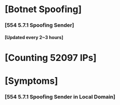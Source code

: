 # [Botnet Spoofing]
### [554 5.7.1 Spoofing Sender]
#### [Updated every 2~3 hours]

# [Counting 52097 IPs]

# [Symptoms] 
###   [554 5.7.1 Spoofing Sender in Local Domain]

